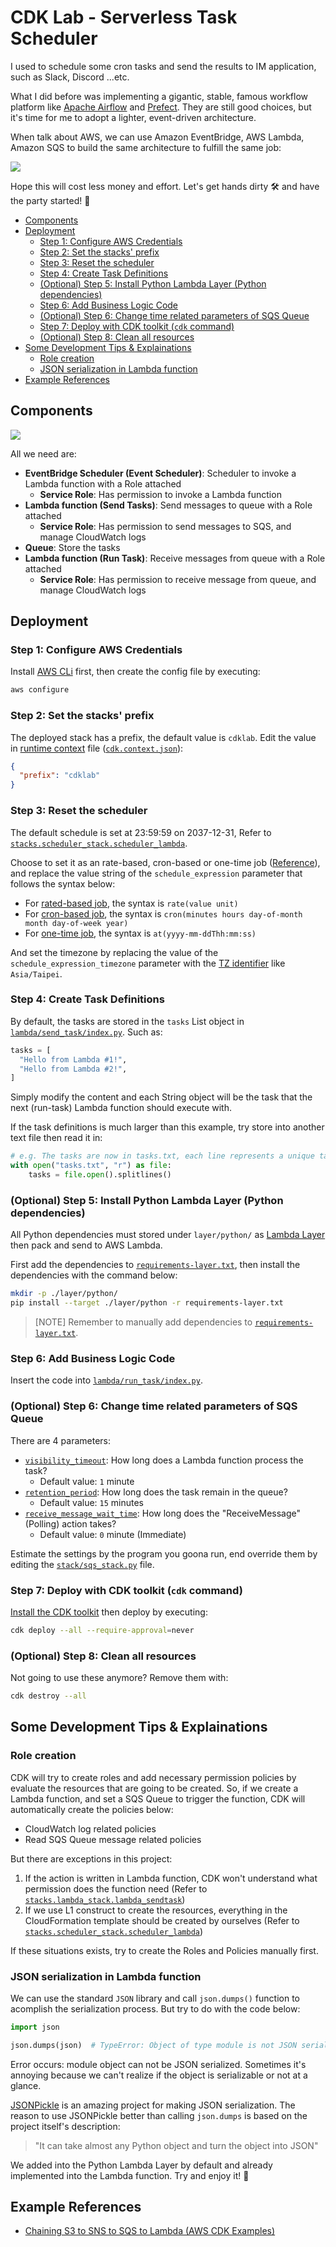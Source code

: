 # CDK Lab - Serverless Task Scheduler<!-- omit from toc -->

I used to schedule some cron tasks and send the results to IM application, such as Slack, Discord ...etc.

What I did before was implementing a gigantic, stable, famous workflow platform like [Apache Airflow](https://airflow.apache.org) and [Prefect](https://www.prefect.io). They are still good choices, but it's time for me to adopt a lighter, event-driven architecture.

When talk about AWS, we can use Amazon EventBridge, AWS Lambda, Amazon SQS to build the same architecture to fulfill the same job:

![](./diagram-services.jpg)

Hope this will cost less money and effort. Let's get hands dirty 🛠️ and have the party started! 🎉

- [Components](#components)
- [Deployment](#deployment)
  - [Step 1: Configure AWS Credentials](#step-1-configure-aws-credentials)
  - [Step 2: Set the stacks' prefix](#step-2-set-the-stacks-prefix)
  - [Step 3: Reset the scheduler](#step-3-reset-the-scheduler)
  - [Step 4: Create Task Definitions](#step-4-create-task-definitions)
  - [(Optional) Step 5: Install Python Lambda Layer (Python dependencies)](#optional-step-5-install-python-lambda-layer-python-dependencies)
  - [Step 6: Add Business Logic Code](#step-6-add-business-logic-code)
  - [(Optional) Step 6: Change time related parameters of SQS Queue](#optional-step-6-change-time-related-parameters-of-sqs-queue)
  - [Step 7: Deploy with CDK toolkit (`cdk` command)](#step-7-deploy-with-cdk-toolkit-cdk-command)
  - [(Optional) Step 8: Clean all resources](#optional-step-8-clean-all-resources)
- [Some Development Tips \& Explainations](#some-development-tips--explainations)
  - [Role creation](#role-creation)
  - [JSON serialization in Lambda function](#json-serialization-in-lambda-function)
- [Example References](#example-references)

## Components

![](diagram-detailed.jpg)

All we need are:

* **EventBridge Scheduler (Event Scheduler)**: Scheduler to invoke a Lambda function with a Role attached
  * **Service Role**: Has permission to invoke a Lambda function
* **Lambda function (Send Tasks)**: Send messages to queue with a Role attached
  * **Service Role**: Has permission to send messages to SQS, and manage CloudWatch logs
* **Queue**: Store the tasks
* **Lambda function (Run Task)**: Receive messages from queue with a Role attached
  * **Service Role**: Has permission to receive message from queue, and manage CloudWatch logs

## Deployment

### Step 1: Configure AWS Credentials

Install [AWS CLi](https://docs.aws.amazon.com/cli/latest/userguide/getting-started-install.html) first, then create the config file by executing:

```bash
aws configure
```

### Step 2: Set the stacks' prefix

The deployed stack has a prefix, the default value is `cdklab`. Edit the value in [runtime context](https://docs.aws.amazon.com/cdk/v2/guide/context.html) file ([`cdk.context.json`](cdk.context.json)):

```json
{
  "prefix": "cdklab"
}
```

### Step 3: Reset the scheduler

The default schedule is set at 23:59:59 on 2037-12-31, Refer to [`stacks.scheduler_stack.scheduler_lambda`](stacks/scheduler_stack.py).

Choose to set it as an rate-based, cron-based or one-time job ([Reference](https://docs.aws.amazon.com/scheduler/latest/UserGuide/schedule-types.html)), and replace the value string of the `schedule_expression` parameter that follows the syntax below:

* For [rated-based job](https://docs.aws.amazon.com/scheduler/latest/UserGuide/schedule-types.html#rate-based), the syntax is `rate(value unit)`
* For [cron-based job](https://docs.aws.amazon.com/scheduler/latest/UserGuide/schedule-types.html#cron-based), the syntax is `cron(minutes hours day-of-month month day-of-week year)`
* For [one-time job](https://docs.aws.amazon.com/scheduler/latest/UserGuide/schedule-types.html#one-time), the syntax is `at(yyyy-mm-ddThh:mm:ss)`

And set the timezone by replacing the value of the `schedule_expression_timezone` parameter with the [TZ identifier](https://en.wikipedia.org/wiki/List_of_tz_database_time_zones) like `Asia/Taipei`.

### Step 4: Create Task Definitions

By default, the tasks are stored in the `tasks` List object in [`lambda/send_task/index.py`](lambda/send_task/index.py). Such as:

```python
tasks = [
  "Hello from Lambda #1!",
  "Hello from Lambda #2!",
]
```

Simply modify the content and each String object will be the task that the next (run-task) Lambda function should execute with.

If the task definitions is much larger than this example, try store into another text file then read it in:

```python
# e.g. The tasks are now in tasks.txt, each line represents a unique task definition
with open("tasks.txt", "r") as file:
    tasks = file.open().splitlines()
```

### (Optional) Step 5: Install Python Lambda Layer (Python dependencies)

All Python dependencies must stored under `layer/python/` as [Lambda Layer](https://docs.aws.amazon.com/lambda/latest/dg/configuration-layers.html) then pack and send to AWS Lambda.

First add the dependencies to [`requirements-layer.txt`](requirements-layer.txt), then install the dependencies with the command below: 

```bash
mkdir -p ./layer/python/
pip install --target ./layer/python -r requirements-layer.txt
```

> [NOTE] Remember to manually add dependencies to [`requirements-layer.txt`](requirements-layer.txt).

### Step 6: Add Business Logic Code

Insert the code into [`lambda/run_task/index.py`](lambda/run_task/index.py).

### (Optional) Step 6: Change time related parameters of SQS Queue

There are 4 parameters:

* [`visibility_timeout`](https://docs.aws.amazon.com/AWSSimpleQueueService/latest/SQSDeveloperGuide/sqs-visibility-timeout.html): How long does a Lambda function process the task?
  * Default value: `1` minute
* [`retention_period`](https://docs.aws.amazon.com/AWSSimpleQueueService/latest/APIReference/API_SetQueueAttributes.html#API_SetQueueAttributes_RequestSyntax): How long does the task remain in the queue?
  * Default value: `15` minutes
* [`receive_message_wait_time`](https://docs.aws.amazon.com/AWSSimpleQueueService/latest/SQSDeveloperGuide/): How long does the "ReceiveMessage" (Polling) action takes?
  * Default value: `0` minute (Immediate)

Estimate the settings by the program you goona run, end override them by editing the [`stack/sqs_stack.py`](stacks/sqs_stack.py) file.

### Step 7: Deploy with CDK toolkit (`cdk` command)

[Install the CDK toolkit](https://docs.aws.amazon.com/cdk/v2/guide/cli.html) then deploy by executing:

```bash
cdk deploy --all --require-approval=never
```

### (Optional) Step 8: Clean all resources

Not going to use these anymore? Remove them with:

```bash
cdk destroy --all
```

## Some Development Tips & Explainations

### Role creation

CDK will try to create roles and add necessary permission policies by evaluate the resources that are going to be created. So, if we create a Lambda function, and set a SQS Queue to trigger the function, CDK will automatically create the policies below:

* CloudWatch log related policies
* Read SQS Queue message related policies

But there are exceptions in this project:

1. If the action is written in Lambda function, CDK won't understand what permission does the function need (Refer to [`stacks.lambda_stack.lambda_sendtask`](stacks/lambda_stack.py))
2. If we use L1 construct to create the resources, everything in the CloudFormation template should be created by ourselves (Refer to [`stacks.scheduler_stack.scheduler_lambda`](stacks/scheduler_stack.py))

If these situations exists, try to create the Roles and Policies manually first.

### JSON serialization in Lambda function

We can use the standard `JSON` library and call `json.dumps()` function to acomplish the serialization process. But try to do with the code below:

```python
import json

json.dumps(json)  # TypeError: Object of type module is not JSON serializable
```

Error occurs: module object can not be JSON serialized. Sometimes it's annoying because we can't realize if the object is serializable or not at a glance.

[JSONPickle](https://github.com/jsonpickle/jsonpickle) is an amazing project for making JSON serialization. The reason to use JSONPickle better than calling `json.dumps` is based on the project itself's description:

> "It can take almost any Python object and turn the object into JSON"

We added into the Python Lambda Layer by default and already implemented into the Lambda function. Try and enjoy it! 🍻

## Example References

* [Chaining S3 to SNS to SQS to Lambda (AWS CDK Examples)](https://github.com/aws-samples/aws-cdk-examples/tree/master/python/s3-sns-sqs-lambda-chain)